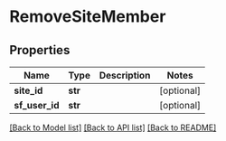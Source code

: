 # RemoveSiteMember

## Properties
Name | Type | Description | Notes
------------ | ------------- | ------------- | -------------
**site_id** | **str** |  | [optional] 
**sf_user_id** | **str** |  | [optional] 

[[Back to Model list]](../README.md#documentation-for-models) [[Back to API list]](../README.md#documentation-for-api-endpoints) [[Back to README]](../README.md)

